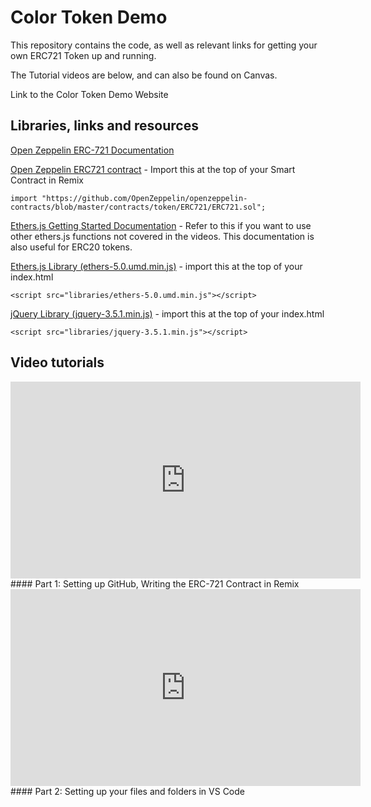 # Color Token Demo

This repository contains the code, as well as relevant links for getting your own ERC721 Token up and running.

The Tutorial videos are below, and can also be found on Canvas.

Link to the Color Token Demo Website


## Libraries, links and resources

[Open Zeppelin ERC-721 Documentation](https://docs.openzeppelin.com/contracts/3.x/erc721)

[Open Zeppelin ERC721 contract](https://github.com/OpenZeppelin/openzeppelin-contracts/blob/master/contracts/token/ERC721/ERC721.sol) - Import this at the top of your Smart Contract in Remix 
``` 
import "https://github.com/OpenZeppelin/openzeppelin-contracts/blob/master/contracts/token/ERC721/ERC721.sol";
```
[Ethers.js Getting Started Documentation](https://github.com/ethers-io/ethers.js/tree/master/docs/v5/getting-started) - Refer to this if you want to use other ethers.js functions not covered in the videos. This documentation is also useful for ERC20 tokens.

[Ethers.js Library (ethers-5.0.umd.min.js)](https://cdn.ethers.io/lib/ethers-5.0.umd.min.js) - import this at the top of your index.html
```
<script src="libraries/ethers-5.0.umd.min.js"></script>
```

[jQuery Library (jquery-3.5.1.min.js)](https://code.jquery.com/jquery-3.5.1.min.js) - import this at the top of your index.html
```
<script src="libraries/jquery-3.5.1.min.js"></script>
```

## Video tutorials

<iframe width="560" height="315" src="https://www.youtube.com/embed/GIhH0hb_-Us" frameborder="0" allow="accelerometer; autoplay; clipboard-write; encrypted-media; gyroscope; picture-in-picture" allowfullscreen></iframe>
#### Part 1: Setting up GitHub, Writing the ERC-721 Contract in Remix


<iframe width="560" height="315" src="https://www.youtube.com/embed/krxTBwjnU1w" frameborder="0" allow="accelerometer; autoplay; clipboard-write; encrypted-media; gyroscope; picture-in-picture" allowfullscreen></iframe>
#### Part 2: Setting up your files and folders in VS Code